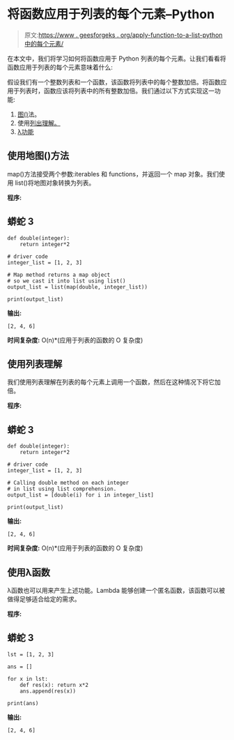 # 将函数应用于列表的每个元素–Python

> 原文:[https://www . geesforgeks . org/apply-function-to-a-list-python 中的每个元素/](https://www.geeksforgeeks.org/apply-function-to-each-element-of-a-list-python/)

在本文中，我们将学习如何将函数应用于 Python 列表的每个元素。让我们看看将函数应用于列表的每个元素意味着什么:

假设我们有一个整数列表和一个函数，该函数将列表中的每个整数加倍。将函数应用于列表时，函数应该将列表中的所有整数加倍。我们通过以下方式实现这一功能:

1.  [图()](https://www.geeksforgeeks.org/python-map-function/)法。
2.  使用[列出理解。](https://www.geeksforgeeks.org/python-list-comprehension-and-slicing/)
3.  [λ功能](https://www.geeksforgeeks.org/python-lambda/)

## **使用地图()方法**

map()方法接受两个参数:iterables 和 functions，并返回一个 map 对象。我们使用 list()将地图对象转换为列表。

**程序:**

## 蟒蛇 3

```
def double(integer):
    return integer*2

# driver code
integer_list = [1, 2, 3]

# Map method returns a map object
# so we cast it into list using list()
output_list = list(map(double, integer_list))

print(output_list)
```

**输出:**

```
[2, 4, 6]
```

**时间复杂度:** O(n)*(应用于列表的函数的 O 复杂度)

## **使用列表理解**

我们使用列表理解在列表的每个元素上调用一个函数，然后在这种情况下将它加倍。

**程序:**

## 蟒蛇 3

```
def double(integer):
    return integer*2

# driver code
integer_list = [1, 2, 3]

# Calling double method on each integer
# in list using list comprehension.
output_list = [double(i) for i in integer_list]

print(output_list)
```

**输出:**

```
[2, 4, 6]
```

**时间复杂度:** O(n)*(应用于列表的函数的 O 复杂度)

## 使用λ函数

λ函数也可以用来产生上述功能。Lambda 能够创建一个匿名函数，该函数可以被做得足够适合给定的需求。

**程序:**

## 蟒蛇 3

```
lst = [1, 2, 3]

ans = []

for x in lst:
    def res(x): return x*2
    ans.append(res(x))

print(ans)
```

**输出:**

```
[2, 4, 6]
```